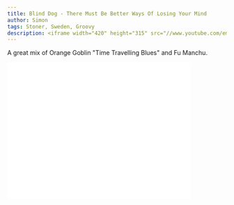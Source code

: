 ```yaml
---
title: Blind Dog - There Must Be Better Ways Of Losing Your Mind
author: Simon
tags: Stoner, Sweden, Groovy
description: <iframe width="420" height="315" src="//www.youtube.com/embed/RCiSQCeb_n0" frameborder="0" allowfullscreen></iframe>
---
```


A great mix of Orange Goblin "Time Travelling Blues" and Fu Manchu.   

<iframe width="420" height="315" src="//www.youtube.com/embed/RCiSQCeb_n0" frameborder="0" allowfullscreen></iframe>
